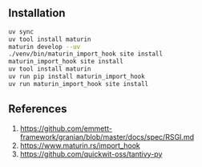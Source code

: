 ##

## Installation

```bash
uv sync
uv tool install maturin
maturin develop --uv
./venv/bin/maturin_import_hook site install
maturin_import_hook site install
uv tool install maturin
uv run pip install maturin_import_hook
uv run maturin_import_hook site install
```

## References

1. https://github.com/emmett-framework/granian/blob/master/docs/spec/RSGI.md
2. https://www.maturin.rs/import_hook
3. https://github.com/quickwit-oss/tantivy-py
